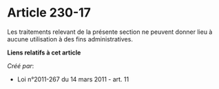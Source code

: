 # Article 230-17

Les traitements relevant de la présente section ne peuvent donner lieu à aucune utilisation à des fins administratives.

**Liens relatifs à cet article**

_Créé par_:

  - Loi n°2011-267 du 14 mars 2011 - art. 11
